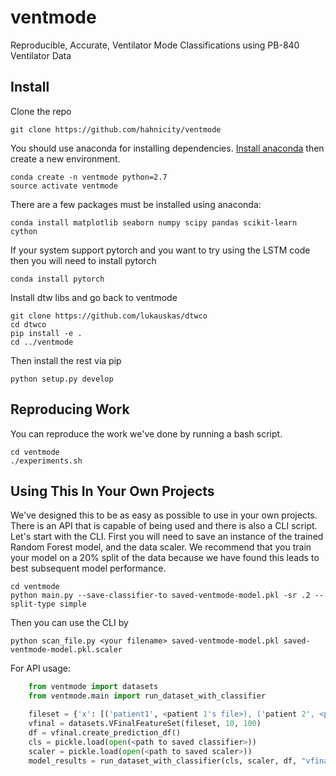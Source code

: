 # ventmode

Reproducible, Accurate, Ventilator Mode Classifications using PB-840 Ventilator Data

## Install

Clone the repo

    git clone https://github.com/hahnicity/ventmode

You should use anaconda for installing dependencies. [Install anaconda](https://docs.anaconda.com/anaconda/install/) then create a new environment.

    conda create -n ventmode python=2.7
    source activate ventmode

There are a few packages must be installed using anaconda:

    conda install matplotlib seaborn numpy scipy pandas scikit-learn cython

If your system support pytorch and you want to try using the LSTM code then you will need
to install pytorch

    conda install pytorch

Install dtw libs and go back to ventmode

    git clone https://github.com/lukauskas/dtwco
    cd dtwco
    pip install -e .
    cd ../ventmode

Then install the rest via pip

    python setup.py develop

## Reproducing Work
You can reproduce the work we've done by running a bash script.

    cd ventmode
    ./experiments.sh

## Using This In Your Own Projects
We've designed this to be as easy as possible to use in your own projects. There is
an API that is capable of being used and there is also a CLI script. Let's start with the CLI.
First you will need to save an instance of the trained Random Forest model, and the data scaler. We recommend that you train your model on a 20% split of the data because we
have found this leads to best subsequent model performance.

    cd ventmode
    python main.py --save-classifier-to saved-ventmode-model.pkl -sr .2 --split-type simple

Then you can use the CLI by

    python scan_file.py <your filename> saved-ventmode-model.pkl saved-ventmode-model.pkl.scaler

For API usage:

```python
    from ventmode import datasets
    from ventmode.main import run_dataset_with_classifier

    fileset = {'x': [('patient1', <patient 1's file>), ('patient 2', <patient 2's file), ...]}
    vfinal = datasets.VFinalFeatureSet(fileset, 10, 100)
    df = vfinal.create_prediction_df()
    cls = pickle.load(open(<path to saved classifier>))
    scaler = pickle.load(open(<path to saved scaler>))
    model_results = run_dataset_with_classifier(cls, scaler, df, "vfinal")
```

